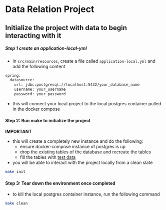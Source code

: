 # Data Relation Project

## Initialize the project with data to begin interacting with it

##### Step 1 create an application-local-yml

- in `src/main/resources`, create a file called `application-local.yml` and add the following content

```bash 
spring:
  datasource:
    url: jdbc:postgresql://localhost:5432/your_database_name
    username: your_username
    password: your_password
```

- this will connect your local project to the local postgres container pulled in the docker compose

#### Step 2: Run make to initialize the project

**IMPORTANT**

- this will create a completely new instance and do the following:
  - ensure docker-compose instance of postgres is up
  - drop the existing tables of the database and recreate the tables
  - fill the tables with [test data](http/insert)
- you will be able to interact with the project locally from a clean slate

```bash
make init
```

#### Step 3: Tear down the environment once completed

- to kill the local postgres container instance, run the following command

```bash
make clean
```